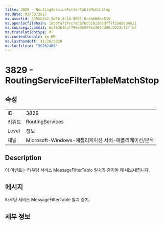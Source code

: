 ```yaml
---
title: 3829 - RoutingServiceFilterTableMatchStop
ms.date: 03/30/2017
ms.assetid: 3355b8c2-2d5b-4c1b-8981-0cda08dee519
ms.openlocfilehash: 1856fa71fecfac676db2913d7d7f7f2a6dcb4e21
ms.sourcegitcommit: bc293b14af795e0e999e3304dd40c0222cf2ffe4
ms.translationtype: MT
ms.contentlocale: ko-KR
ms.lasthandoff: 11/26/2020
ms.locfileid: "96262465"
---
```

# <a name="3829---routingservicefiltertablematchstop"></a>3829 - RoutingServiceFilterTableMatchStop

## <a name="properties"></a>속성  
  
|||  
|-|-|  
|ID|3829|  
|키워드|RoutingServices|  
|Level|정보|  
|채널|Microsoft-Windows-애플리케이션 서버-애플리케이션/분석|  
  
## <a name="description"></a>Description  

 이 이벤트는 라우팅 서비스 MessageFilterTable 일치가 중지될 때 내보내집니다.  
  
## <a name="message"></a>메시지  

 라우팅 서비스 MessageFilterTable 일치 중지.  
  
## <a name="details"></a>세부 정보
